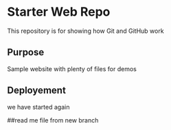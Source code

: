 # Starter Web Repo

This repository is for showing how Git and GitHub work

## Purpose

Sample website with plenty of files for demos
## Deployement
we have started again


##read me file
from new branch